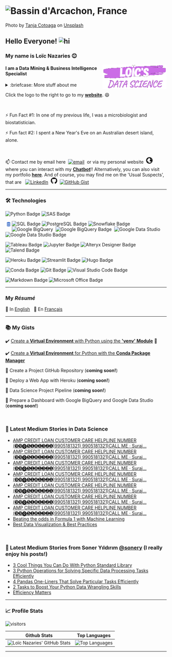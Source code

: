# ![Bassin d'Arcachon, France](https://raw.githubusercontent.com/loic-nazaries/loic-nazaries/main/images/arcachon.jpg "Bassin d'Arcachon, France")

Photo by <a href="https://unsplash.com/@tarafuco?utm_source=unsplash&utm_medium=referral&utm_content=creditCopyText">Tanja Cotoaga</a> on <a href="https://unsplash.com/s/photos/arcachon?utm_source=unsplash&utm_medium=referral&utm_content=creditCopyText">Unsplash</a>

## Hello Everyone! <img alt="hi" width="26" src="https://user-images.githubusercontent.com/1303154/88677602-1635ba80-d120-11ea-84d8-d263ba5fc3c0.gif" />

### My name is Loïc Nazaries :blush:

[<img alt="Loïc's Data Science Logo" align="right" width="200" src="https://raw.githubusercontent.com/loic-nazaries/loic-nazaries/main/images/logo-dark.png" />][website]

#### I am a **Data Mining** & **Business Intelligence** Specialist

<details>
  <summary>
    :briefcase: More stuff about me
  </summary>

> I am a **Data Specialist** with over 10 years of experience in the fields of biostatistics, data exploration (**Data Mining**) and **Machine Learning**. I am passionate about the whole **data life cycle**, from modelling a database to its use in the field of **Business Intelligence** through the creation of simple and impactful visuals such as **dashboards**. Thus, **exploratory data analysis** has the potential to strengthen a faster and more clever decision-making process.

</details>

Click the logo to the right to go to my [**website**](https://loicnazaries.com "Website"). :smile:

&nbsp;

⚡ Fun Fact #1: In one of my previous life, I was a microbiologist and biostatistician.

⚡ Fun fact #2: I spent a New Year's Eve on an Australian desert island, alone.

&nbsp;

:mailbox: Contact me by email here&nbsp;
[![email](https://img.shields.io/badge/-loicnazaries.datascience-red?style=plastic&labelColor=red&logo=gmail&logoColor=white)][email]&nbsp;
or via my personal website&nbsp;
[<img alt="Loïc's Data Science" width="20" src="https://raw.githubusercontent.com/iconic/open-iconic/master/svg/globe.svg" />][contact_website]&nbsp;
where you can interact with my <u>**Chatbot**</u>!!
Alternatively, you can also visit my portfolio [**here**](https://loic-nazaries.github.io/loic-nazaries-portfolio "Loïc Nazaries’ Data Science Portfolio").
And of course, you may find me on the 'Usual Suspects', that are &nbsp;
[<img alt="LinkedIn" width="20" src="https://i.imgur.com/OQUXwNp.jpeg" />][linkedin]&nbsp;
[<img alt="GitHub" width="20" src="https://raw.githubusercontent.com/github/explore/78df643247d429f6cc873026c0622819ad797942/topics/github/github.png" />][github]&nbsp;
[<img alt="GitHub Gist" width="60" src="https://img.shields.io/badge/-Gist-black?style=plastic&labelColor=black&logo=github&logoColor=white" />][github_gist]

---

### :hammer_and_wrench: Technologies

<!-- TODO: Make technologies links takes you to repositories or tutorials -->

![Python Badge](https://img.shields.io/badge/-python-yellow?style=for-the-badge&labelColor=blue&logo=python&logoColor=white)
![SAS Badge](https://img.shields.io/badge/-sas-blue?style=for-the-badge&labelColor=black&logo=sas&logoColor=blue)

<img alt="SQL" align="left" width="20" src="https://raw.githubusercontent.com/github/explore/80688e429a7d4ef2fca1e82350fe8e3517d3494d/topics/sql/sql.png" />![SQL Badge](https://img.shields.io/badge/-sql-blue?style=for-the-badge)
![PostgreSQL Badge](https://img.shields.io/badge/-postgresql-blue?style=for-the-badge&labelColor=white&logo=postgresql&logoColor=blue)
![Snowflake Badge](https://img.shields.io/badge/-snowflake-66ccf4?style=for-the-badge&labelColor=white&logo=snowflake&logoColor=66ccf4)
&nbsp;<img alt="Google BigQuery" width="20" src="https://cdn.worldvectorlogo.com/logos/google-bigquery-logo-1.svg" />&nbsp;&nbsp;![Google BigQuery Badge](https://img.shields.io/badge/-google_bigquery-blue?style=for-the-badge&labelColor=blue&logo=google-big-query&logoColor=blue)
&nbsp;<img alt="Google Data Studio" width="20" src="https://cdn.worldvectorlogo.com/logos/google-data-studio.svg" />&nbsp;&nbsp;![Google Data Studio Badge](https://img.shields.io/badge/-google_data_studio-blue?style=for-the-badge&labelColor=red&logo=google-data-studio&logoColor=red)

![Tableau Badge](https://img.shields.io/badge/-tableau-grey?style=for-the-badge&labelColor=white&logo=tableau&logoColor=grey)
![Jupyter Badge](https://img.shields.io/badge/-jupyter-orange?style=for-the-badge&labelColor=white&logo=jupyter&logoColor=orange)
![Alteryx Designer Badge](https://img.shields.io/badge/-alteryx_designer-69aeea?style=for-the-badge&labelColor=black&logo=altery-designerx&logoColor=69aeea)
![Talend Badge](https://img.shields.io/badge/-talend-blue?style=for-the-badge&labelColor=black&logo=talend&logoColor=green)

![Heroku Badge](https://img.shields.io/badge/-heroku-purple?style=for-the-badge&labelColor=white&logo=heroku&logoColor=purple)
![Streamlit Badge](https://img.shields.io/badge/-streamlit-red?style=for-the-badge&labelColor=white&logo=streamlit&logoColor=red)
![Hugo Badge](https://img.shields.io/badge/-hugo-violet?style=for-the-badge&labelColor=black&logo=hugo&logoColor=violet)

![Conda Badge](https://img.shields.io/badge/-conda-green?style=for-the-badge&labelColor=black&logo=anaconda&logoColor=green)
![Git Badge](https://img.shields.io/badge/-git-red?style=for-the-badge&labelColor=black&logo=git&logoColor=red)
![Visual Studio Code Badge](https://img.shields.io/badge/-visual_studio_code-blue?style=for-the-badge&labelColor=white&logo=visual-studio-code&logoColor=blue)

![Markdown Badge](https://img.shields.io/badge/-markdown-black?style=for-the-badge&labelColor=white&logo=markdown&logoColor=black)
![Microsoft Office Badge](https://img.shields.io/badge/-microsoft_office-red?style=for-the-badge&labelColor=white&logo=microsoft-office&logoColor=red)

<!-- <img alt="Visual Studio Code" align="left" width="26" src="https://raw.githubusercontent.com/github/explore/80688e429a7d4ef2fca1e82350fe8e3517d3494d/topics/visual-studio-code/visual-studio-code.png" />
<img alt="Tableau" align="left" width="26" src="https://cdn.worldvectorlogo.com/logos/tableau-software.svg" />
<img alt="Google" align="left" width="26" src="https://cdn.jsdelivr.net/npm/simple-icons@v3/icons/google.svg" />
&nbsp; -->

---

### My *Résumé*

:paperclip: In [English](https://raw.githubusercontent.com/loic-nazaries/loic-nazaries/main/CV/CV_Nazaries.L_consultant_data_eng.pdf "English CV")
&nbsp;
:paperclip: En [Français](https://raw.githubusercontent.com/loic-nazaries/loic-nazaries/main/CV/CV_Nazaries.L_consultant_data_fr.pdf "CV en français")

---

### :books: My Gists

:heavy_check_mark: [Create a **Virtual Environment** with Python using the **'venv' Module**](https://gist.github.com/loic-nazaries/c25ce9f7b01b107573796b026522a3ad) :snake:

:heavy_check_mark: [Create a **Virtual Environment** for Python with the **Conda Package Manager**](https://gist.github.com/loic-nazaries/b18a908473935243fc23586f35d4bacc)

:red_circle: Create a Project GitHub Repository (**coming soon!**)

:red_circle: Deploy a Web App with Heroku (**coming soon!**)

:red_circle: Data Science Project Pipeline (**coming soon!**)

:red_circle: Prepare a Dashboard with Google BigQuery and Google Data Studio (**coming soon!**)

&nbsp;

### :newspaper: Latest Medium Stories in **Data Science**

<!-- MEDIUM-STORY-LIST:START -->
- [AMP CREDIT LOAN CUSTOMER CARE HELPLINE NUMBER &lpar;➒➒⓿➎➊➑➊➌➋➊&rpar;9905181321&rpar; 9905181321&rpar;CALL ME · Suraj…](https://medium.com/@txvfedj490/amp-credit-loan-customer-care-helpline-number-%E2%9E%92%E2%9E%92%E2%93%BF%E2%9E%8E%E2%9E%8A%E2%9E%91%E2%9E%8A%E2%9E%8C%E2%9E%8B%E2%9E%8A-9905181321-9905181321-call-me-suraj-0f7414c34e27?source=rss------data_science-5)
- [AMP CREDIT LOAN CUSTOMER CARE HELPLINE NUMBER &lpar;➒➒⓿➎➊➑➊➌➋➊&rpar;9905181321&rpar; 9905181321&rpar;CALL ME · Suraj…](https://medium.com/@txvfedj490/amp-credit-loan-customer-care-helpline-number-%E2%9E%92%E2%9E%92%E2%93%BF%E2%9E%8E%E2%9E%8A%E2%9E%91%E2%9E%8A%E2%9E%8C%E2%9E%8B%E2%9E%8A-9905181321-9905181321-call-me-suraj-4d9eb2eea7fa?source=rss------data_science-5)
- [AMP CREDIT LOAN CUSTOMER CARE HELPLINE NUMBER &lpar;➒➒⓿➎➊➑➊➌➋➊&rpar;9905181321&rpar; 9905181321&rpar;CALL ME · Suraj…](https://medium.com/@txvfedj490/amp-credit-loan-customer-care-helpline-number-%E2%9E%92%E2%9E%92%E2%93%BF%E2%9E%8E%E2%9E%8A%E2%9E%91%E2%9E%8A%E2%9E%8C%E2%9E%8B%E2%9E%8A-9905181321-9905181321-call-me-suraj-94f17bb27cc5?source=rss------data_science-5)
- [AMP CREDIT LOAN CUSTOMER CARE HELPLINE NUMBER &lpar;➒➒⓿➎➊➑➊➌➋➊&rpar;9905181321&rpar; 9905181321&rpar;CALL ME · Suraj…](https://medium.com/@txvfedj490/amp-credit-loan-customer-care-helpline-number-%E2%9E%92%E2%9E%92%E2%93%BF%E2%9E%8E%E2%9E%8A%E2%9E%91%E2%9E%8A%E2%9E%8C%E2%9E%8B%E2%9E%8A-9905181321-9905181321-call-me-suraj-688921381982?source=rss------data_science-5)
- [AMP CREDIT LOAN CUSTOMER CARE HELPLINE NUMBER &lpar;➒➒⓿➎➊➑➊➌➋➊&rpar;9905181321&rpar; 9905181321&rpar;CALL ME · Suraj…](https://medium.com/@txvfedj490/amp-credit-loan-customer-care-helpline-number-%E2%9E%92%E2%9E%92%E2%93%BF%E2%9E%8E%E2%9E%8A%E2%9E%91%E2%9E%8A%E2%9E%8C%E2%9E%8B%E2%9E%8A-9905181321-9905181321-call-me-suraj-c4e0972f9b45?source=rss------data_science-5)
- [AMP CREDIT LOAN CUSTOMER CARE HELPLINE NUMBER &lpar;➒➒⓿➎➊➑➊➌➋➊&rpar;9905181321&rpar; 9905181321&rpar;CALL ME · Suraj…](https://medium.com/@txvfedj490/amp-credit-loan-customer-care-helpline-number-%E2%9E%92%E2%9E%92%E2%93%BF%E2%9E%8E%E2%9E%8A%E2%9E%91%E2%9E%8A%E2%9E%8C%E2%9E%8B%E2%9E%8A-9905181321-9905181321-call-me-suraj-9a27b01043aa?source=rss------data_science-5)
- [AMP CREDIT LOAN CUSTOMER CARE HELPLINE NUMBER &lpar;➒➒⓿➎➊➑➊➌➋➊&rpar;9905181321&rpar; 9905181321&rpar;CALL ME · Suraj…](https://medium.com/@txvfedj490/amp-credit-loan-customer-care-helpline-number-%E2%9E%92%E2%9E%92%E2%93%BF%E2%9E%8E%E2%9E%8A%E2%9E%91%E2%9E%8A%E2%9E%8C%E2%9E%8B%E2%9E%8A-9905181321-9905181321-call-me-suraj-51ae60e8d721?source=rss------data_science-5)
- [Beating the odds in Formula 1 with Machine Learning](https://medium.com/@shuirmanm/beating-the-odds-simulated-formula-1-betting-with-machine-learning-50368c424e09?source=rss------data_science-5)
- [Best Data Visualization &amp; Best Practices](https://medium.com/@parvezshah.shaik/best-data-visualization-best-practices-ff4b5f78a589?source=rss------data_science-5)
<!-- MEDIUM-STORY-LIST:END -->

&nbsp;

### :newspaper: Latest Medium Stories from **Soner Yıldırım** [@sonery](https://sonery.medium.com) (I really enjoy his posts!)

<!-- MEDIUM-STORY-LIST-SONERY:START -->
- [3 Cool Things You Can Do With Python Standard Library](https://sonery.medium.com/3-cool-things-you-can-do-with-python-standard-library-35f773019497?source=rss-2cf6b549448------2)
- [3 Python Operations for Solving Specific Data Processing Tasks Efficiently](https://towardsdatascience.com/3-python-operations-for-solving-specific-data-processing-tasks-efficiently-551c8ed41c02?source=rss-2cf6b549448------2)
- [4 Pandas One-Liners That Solve Particular Tasks Efficiently](https://towardsdatascience.com/4-pandas-one-liners-that-surprised-me-in-a-good-way-b67955211f81?source=rss-2cf6b549448------2)
- [2 Tasks to Boost Your Python Data Wrangling Skills](https://towardsdatascience.com/2-tasks-to-boost-your-python-data-wrangling-skills-3daf6c1c0528?source=rss-2cf6b549448------2)
- [Efficiency Matters](https://sonery.medium.com/efficiency-matters-5e35b482a858?source=rss-2cf6b549448------2)
<!-- MEDIUM-STORY-LIST-SONERY:END -->

---

### :chart_with_upwards_trend: Profile Stats

![visitors](https://visitor-badge.glitch.me/badge?page_id=loic-nazaries.loic-nazaries)

| Github Stats                                                                                                                                                        | Top Languages                                                                                                                                                                                                                                                            |
| ------------------------------------------------------------------------------------------------------------------------------------------------------------------- | ------------------------------------------------------------------------------------------------------------------------------------------------------------------------------------------------------------------------------------------------------------------------ |
| ![Loïc Nazaries' GitHub Stats](https://github-readme-stats.vercel.app/api?username=loic-nazaries&count_private=true&theme=dracula&show_icons=true&hide_title=false) | ![Top Languages](https://github-readme-stats.vercel.app/api/top-langs/?username=loic-nazaries&exclude_repo=starter_repo,streamlit_heroku_example,awesome-markdown,jupyterlab-git,binder_test,my-first-binder,ipenywis,github-readme-stats&langs_count=10&layout=compact) |

---

<!-- links to social media accounts -->
[website]: https://www.loicnazaries.com "Loïc's Data Science"
[email]: mailto:loicnazaries.datascience@gmail.com "Google Mail"
[contact_website]: https://www.loicnazaries.com/#contact "Contact Me"
[linkedin]: https://www.linkedin.com/in/loic-nazaries "LinkedIn"
[github]: https://github.com/loic-nazaries "GitHub"
[github_gist]: https://gist.github.com/loic-nazaries "GitHub Gist"
